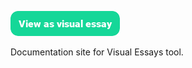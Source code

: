 <a href="https://visual-essays.app"><img src="/ve-button.png"></a>

Documentation site for Visual Essays tool.
